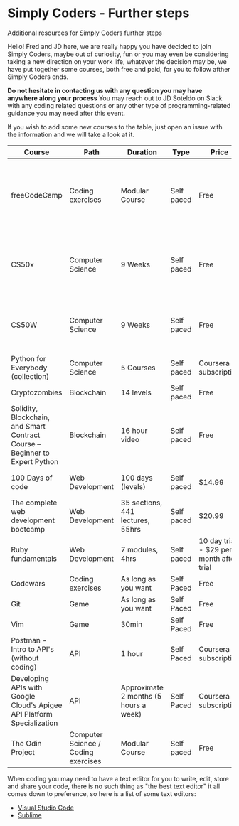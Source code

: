# Simply Coders - Further steps
Additional resources for Simply Coders further steps

Hello! Fred and JD here, we are really happy you have decided to join Simply Coders, maybe out of curiosity, fun or you may even be considering taking a new direction on your work life, whatever the decision may be, we have put together some courses, both free and paid, for you to follow afther Simply Coders ends.

**Do not hesitate in contacting us with any question you may have anywhere along your process**
You may reach out to JD Soteldo on Slack with any coding related questions or any other type of programming-related guidance you may need after this event.

If you wish to add some new courses to the table, just open an issue with the information and we will take a look at it.

| Course | Path | Duration | Type | Price | Technologies | Link |
| ------ | ---- | -------- | ---- | ----- | ------------ | ---- |
| freeCodeCamp | Coding exercises | Modular Course | Self paced | Free | HTML, CSS, JavaScript, Python (including backend and frontend libraries and frameworks) | [freeCodeCamp](https://www.freecodecamp.com/) |
| CS50x | Computer Science | 9 Weeks | Self paced | Free | C, Python, Swift, React, HTML, JavaScript, Java, CSS, SQL, Flask, Django | [Open](https://cs50.harvard.edu/college/2022/spring/) |
| CS50W | Computer Science | 9 Weeks | Self paced | Free | Python, JavaScript, CSS, SQL, React, Bootstrap, Flask, Django | [Open](https://cs50.harvard.edu/web/2020/) |
| Python for Everybody (collection) | Computer Science | 5 Courses | Self paced | Coursera subscription |  | [Open on Coursera](https://www.coursera.org/specializations/python?utm_source=gg&utm_medium=sem&utm_campaign=06-PythonforEverybody-US&utm_content=B2C&campaignid=300366907&adgroupid=77268136997&device=c&keyword=programming%20in%20python&matchtype=b&network=g&devicemodel=&adpostion=&creativeid=453083046369&hide_mobile_promo&gclid=CjwKCAiAl-6PBhBCEiwAc2GOVL6Hrg9p0P7wdEAsUQ247S5lNEfpjak0iHI85EUpK50Ag1UzI4oo6BoCfCQQAvD_BwE) |
| Cryptozombies | Blockchain | 14 levels | Self paced | Free | Solidity, js | [Open](https://cryptozombies.io/en/course) |
| Solidity, Blockchain, and Smart Contract Course – Beginner to Expert Python  | Blockchain | 16 hour video | Self paced | Free | Solidity, python | [Open on Youtube](https://www.youtube.com/watch?v=M576WGiDBdQ&t=5506s) |
| 100 Days of code | Web Development | 100 days (levels) | Self paced | $14.99 | Python, JavaScript, CSS, SQL | [Open on Udemy](https://www.udemy.com/course/100-days-of-code/?utm_source=adwords&utm_medium=udemyads&utm_campaign=Python_v.PROF_la.EN_cc.US_ti.7380&utm_content=deal4584&utm_term=_._ag_78513466559_._ad_532070164200_._kw__._de_c_._dm__._pl__._ti_dsa-774930046209_._li_9027630_._pd__._&matchtype=&gclid=CjwKCAiAl-6PBhBCEiwAc2GOVMulGpfb2U5tQmwkTphLI4eYW0F1gtNg97C2yRk1gy9MLWJ93gZPrhoCawsQAvD_BwE) |
| The complete web development bootcamp | Web Development | 35 sections, 441 lectures, 55hrs | Self paced | $20.99 | HTML, CSS, Javascript, Node, React, MongoDB | [Open on Udemy](https://www.udemy.com/course/the-complete-web-development-bootcamp/?data_h=BUAecVdUTHQ%3D&deal_code=1812GIFTINGB&utm_source=adwords&utm_medium=udemyads&utm_campaign=DSA_Catchall_la.EN_cc.US&utm_content=deal4584&utm_term=_._ag_95911180068_._ad_532194018662_._kw__._de_c_._dm__._pl__._ti_dsa-406594358574_._li_9027630_._pd__._&matchtype=&gclid=CjwKCAiAl-6PBhBCEiwAc2GOVA5YNIIE2apMTlV7CAm-vAzDKyiBII11t3WjOFAiH2PmzM97UjU4wBoCJc8QAvD_BwE) |
| Ruby fundamentals | Web Development  | 7 modules, 4hrs | Self paced | 10 day trial - $29 per month after trial | Ruby | [Open on Pluralsight](https://www.pluralsight.com/courses/ruby-fundamentals?aid=701j0000001heIoAAI&promo=&utm_source=non_branded&utm_medium=digital_paid_search_google&utm_campaign=US_Dynamic&utm_content=&cq_cmp=175953558&gclid=CjwKCAiAl-6PBhBCEiwAc2GOVOm2RhBsViEWDokBRJAm7QM6Lmb3OsMsr2FyqCAMFkpvaUklQrHG7BoCBdoQAvD_BwE) |
| Codewars | Coding exercises | As long as you want | Self Paced | Free | Most languages | [Open Codewars](https://www.codewars.com/) |
| Git | Game | As long as you want | Self Paced | Free | Git | [Open](https://ohmygit.org/) |
| Vim | Game | 30min | Self Paced | Free | Vim | [Open](https://vim-adventures.com/) |
| Postman - Intro to API's (without coding) | API | 1 hour | Self Paced | Coursera subscription | N/A | [Open on Coursera](https://www.coursera.org/projects/laura-gemmell-intro-postman-apis) |
| Developing APIs with Google Cloud's Apigee API Platform Specialization | API | Approximate 2 months (5 hours a week) | Self Paced | Coursera subscription | N/A | [Open on Coursera](https://www.coursera.org/specializations/apigee-api-gcp#courses) |
| The Odin Project | Computer Science / Coding exercises | Modular Course | Self paced | Free | Ruby / JS | [Open Odin Project](https://www.theodinproject.com/) |

When coding you may need to have a text editor for you to write, edit, store and share your code, there is no such thing as "the best text editor" it all comes down to preference, so here is a list of some text editors:
- [Visual Studio Code](https://code.visualstudio.com/)
- [Sublime](https://www.sublimetext.com/)
